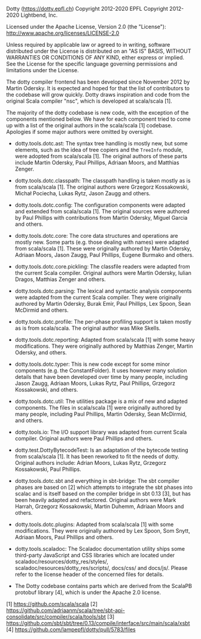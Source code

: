 Dotty (https://dotty.epfl.ch)
Copyright 2012-2020 EPFL
Copyright 2012-2020 Lightbend, Inc.

Licensed under the Apache License, Version 2.0 (the "License"):
http://www.apache.org/licenses/LICENSE-2.0

Unless required by applicable law or agreed to in writing, software
distributed under the License is distributed on an "AS IS" BASIS,
WITHOUT WARRANTIES OR CONDITIONS OF ANY KIND, either express or implied.
See the License for the specific language governing permissions and
limitations under the License.

The dotty compiler frontend has been developed since November 2012 by Martin
Odersky. It is expected and hoped for that the list of contributors to the
codebase will grow quickly. Dotty draws inspiration and code from the original
Scala compiler "nsc", which is developed at scala/scala [1].

The majority of the dotty codebase is new code, with the exception of the
components mentioned below. We have for each component tried to come up with a
list of the original authors in the scala/scala [1] codebase. Apologies if some
major authors were omitted by oversight.

  * dotty.tools.dotc.ast: The syntax tree handling is mostly new, but some
    elements, such as the idea of tree copiers and the `TreeInfo` module,
    were adopted from scala/scala [1]. The original authors of these parts
    include Martin Odersky, Paul Phillips, Adriaan Moors, and Matthias Zenger.

  * dotty.tools.dotc.classpath: The classpath handling is taken mostly as is
    from scala/scala [1]. The original authors were Grzegorz Kossakowski,
    Michał Pociecha, Lukas  Rytz, Jason Zaugg and others.

  * dotty.tools.dotc.config: The configuration components were adapted and
    extended from scala/scala [1]. The original sources were authored by Paul
    Phillips with contributions from Martin Odersky, Miguel Garcia and others.

  * dotty.tools.dotc.core: The core data structures and operations are mostly
    new. Some parts (e.g. those dealing with names) were adapted from
    scala/scala [1]. These were originally authored by Martin Odersky, Adriaan
    Moors, Jason Zaugg, Paul Phillips, Eugene Burmako and others.

  * dotty.tools.dotc.core.pickling: The classfile readers were adapted from the
    current Scala compiler. Original authors were Martin Odersky, Iulian
    Dragos, Matthias Zenger and others.

  * dotty.tools.dotc.parsing: The lexical and syntactic analysis components
    were adapted from the current Scala compiler. They were originally authored
    by Martin Odersky, Burak Emir, Paul Phillips, Lex Spoon, Sean McDirmid and
    others.

  * dotty.tools.dotc.profile: The per-phase profiling support is taken mostly
    as is from scala/scala. The original author was Mike Skells.

  * dotty.tools.dotc.reporting: Adapted from scala/scala [1] with some heavy
    modifications. They were originally authored by Matthias Zenger, Martin
    Odersky, and others.

  * dotty.tools.dotc.typer: This is new code except for some minor components
    (e.g. the ConstantFolder). It uses however many solution details that have
    been developed over time by many people, including Jason Zaugg, Adriaan
    Moors, Lukas Rytz, Paul Phillips, Grzegorz Kossakowski, and others.

  * dotty.tools.dotc.util: The utilities package is a mix of new and adapted
    components. The files in scala/scala [1] were originally authored by many
    people, including Paul Phillips, Martin Odersky, Sean McDirmid, and others.

  * dotty.tools.io: The I/O support library was adapted from current Scala
    compiler. Original authors were Paul Phillips and others.

  * dotty.test.DottyBytecodeTest: Is an adaptation of the bytecode testing from
    scala/scala [1]. It has been reworked to fit the needs of dotty. Original
    authors include: Adrian Moors, Lukas Rytz, Grzegorz Kossakowski, Paul
    Phillips.

  * dotty.tools.dotc.sbt and everything in sbt-bridge: The sbt compiler phases
    are based on [2] which attempts to integrate the sbt phases into scalac and
    is itself based on the compiler bridge in sbt 0.13 [3], but has been
    heavily adapted and refactored. Original authors were Mark Harrah, Grzegorz
    Kossakowski, Martin Duhemm, Adriaan Moors and others.

  * dotty.tools.dotc.plugins: Adapted from scala/scala [1] with some
    modifications. They were originally authored by Lex Spoon, Som Snytt,
    Adriaan Moors, Paul Phillips and others.

  * dotty.tools.scaladoc: The Scaladoc documentation utility ships some
    third-party JavaScript and CSS libraries which are located under
    scaladoc/resources/dotty_res/styles/, scaladoc/resources/dotty_res/scripts/, docs/css/ and
    docs/js/. Please refer to the license header of the concerned files for
    details.

  * The Dotty codebase contains parts which are derived from
    the ScalaPB protobuf library [4], which is under the Apache 2.0 license.


[1] https://github.com/scala/scala
[2] https://github.com/adriaanm/scala/tree/sbt-api-consolidate/src/compiler/scala/tools/sbt
[3] https://github.com/sbt/sbt/tree/0.13/compile/interface/src/main/scala/xsbt
[4] https://github.com/lampepfl/dotty/pull/5783/files
